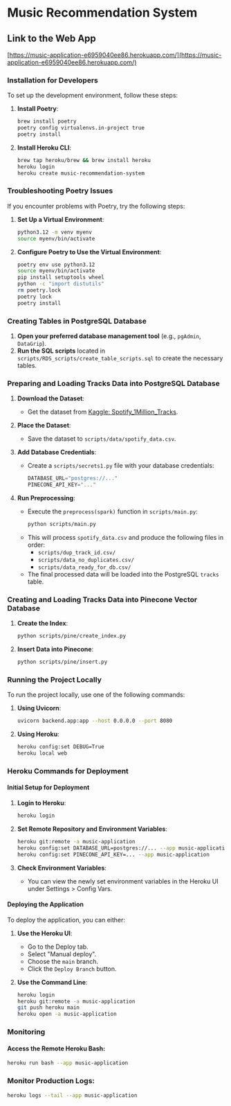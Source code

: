 # Music Recommendation System

## Link to the Web App
[https://music-application-e6959040ee86.herokuapp.com/](https://music-application-e6959040ee86.herokuapp.com/)

### Installation for Developers

To set up the development environment, follow these steps:

1. **Install Poetry**:
    ```bash
    brew install poetry
    poetry config virtualenvs.in-project true 
    poetry install
    ```

2. **Install Heroku CLI**:
    ```bash
    brew tap heroku/brew && brew install heroku
    heroku login
    heroku create music-recommendation-system
    ```

### Troubleshooting Poetry Issues

If you encounter problems with Poetry, try the following steps:

1. **Set Up a Virtual Environment**:
    ```bash
    python3.12 -m venv myenv
    source myenv/bin/activate
    ```

2. **Configure Poetry to Use the Virtual Environment**:
    ```bash
    poetry env use python3.12
    source myenv/bin/activate
    pip install setuptools wheel
    python -c "import distutils"
    rm poetry.lock
    poetry lock
    poetry install
    ```

### Creating Tables in PostgreSQL Database

1. **Open your preferred database management tool** (e.g., `pgAdmin`, `DataGrip`).
2. **Run the SQL scripts** located in `scripts/RDS_scripts/create_table_scripts.sql` to create the necessary tables.

### Preparing and Loading Tracks Data into PostgreSQL Database

1. **Download the Dataset**:
    - Get the dataset from [Kaggle: Spotify_1Million_Tracks](https://www.kaggle.com/datasets/amitanshjoshi/spotify-1million-tracks?source=post_page-----5780cabfe194--------------------------------).

2. **Place the Dataset**:
    - Save the dataset to `scripts/data/spotify_data.csv`.

3. **Add Database Credentials**:
    - Create a `scripts/secrets1.py` file with your database credentials:
      ```python
      DATABASE_URL="postgres://..."
      PINECONE_API_KEY="..."
      ```

4. **Run Preprocessing**:
    - Execute the `preprocess(spark)` function in `scripts/main.py`:
      ```bash
      python scripts/main.py
      ```
    - This will process `spotify_data.csv` and produce the following files in order:
      - `scripts/dup_track_id.csv/`
      - `scripts/data_no_duplicates.csv/`
      - `scripts/data_ready_for_db.csv/`
    - The final processed data will be loaded into the PostgreSQL `tracks` table.

### Creating and Loading Tracks Data into Pinecone Vector Database

1. **Create the Index**:
    ```bash
    python scripts/pine/create_index.py
    ```

2. **Insert Data into Pinecone**:
    ```bash
    python scripts/pine/insert.py
    ```

### Running the Project Locally

To run the project locally, use one of the following commands:

1. **Using Uvicorn**:
    ```bash
    uvicorn backend.app:app --host 0.0.0.0 --port 8080 
    ```

2. **Using Heroku**:
    ```bash
    heroku config:set DEBUG=True
    heroku local web
    ```

### Heroku Commands for Deployment

#### Initial Setup for Deployment

1. **Login to Heroku**:
    ```bash
    heroku login
    ```

2. **Set Remote Repository and Environment Variables**:
    ```bash
    heroku git:remote -a music-application
    heroku config:set DATABASE_URL=postgres://... --app music-application
    heroku config:set PINECONE_API_KEY=... --app music-application
    ```

3. **Check Environment Variables**:
    - You can view the newly set environment variables in the Heroku UI under Settings > Config Vars.

#### Deploying the Application

To deploy the application, you can either:

1. **Use the Heroku UI**:
    - Go to the Deploy tab.
    - Select "Manual deploy".
    - Choose the `main` branch.
    - Click the `Deploy Branch` button.

2. **Use the Command Line**:
    ```bash
    heroku login
    heroku git:remote -a music-application
    git push heroku main
    heroku open -a music-application
    ```

### Monitoring

#### Access the Remote Heroku Bash:
```bash
heroku run bash --app music-application
```

### Monitor Production Logs:
```bash
heroku logs --tail --app music-application
```
